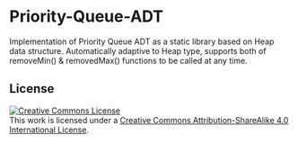 # Priority-Queue-ADT
Implementation of Priority Queue ADT as a static library based on Heap data structure. Automatically adaptive to Heap type, supports both of removeMin() &amp; removedMax() functions to be called at any time.

## License
<a rel="license" href="http://creativecommons.org/licenses/by-sa/4.0/"><img alt="Creative Commons License" style="border-width:0" src="http://www.gnu.org/graphics/lgplv3-147x51.png" /></a><br />This work is licensed under a <a rel="license" href="http://creativecommons.org/licenses/by-sa/4.0/">Creative Commons Attribution-ShareAlike 4.0 International License</a>.
